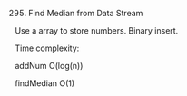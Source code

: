 295. Find Median from Data Stream

Use a array to store numbers. Binary insert.

Time complexity:

addNum O(log(n))

findMedian O(1)
